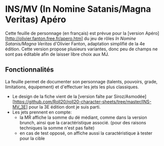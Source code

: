 # INS/MV (In Nomine Satanis/Magna Veritas) Apéro

Cette feuille de personnage (en français) est prévue pour la [version Apéro][http://olivier.fanton.free.fr/apero.htm] du jeu de rôles *In Nomine Satanis/Magna Veritas* d'Olivier Fanton, adaptation simplifié de la 4e édition.
Cette version propose plusieurs variantes, donc peu de champs ne sont pas éditable afin de laisser libre choix aux MJ.


## Fonctionnalités

La feuille permet de documenter son personnage (talents, pouvoirs, grade, limitations, équipement) et d'effectuer les jets les plus classiques.

- Le design de la fiche vient de la [version faîte par Siroz/Asmodée][https://github.com/Roll20/roll20-character-sheets/tree/master/INS-MV_3E] pour la 3E édition dont je suis parti.
- Les jets prennent en compte:
	- la MR affiche la somme du dé médiant, comme dans la version brunch, ainsi que la caractéristique associé. (pour des raisons techniques la somme n'est pas faite)
	- en cas de test opposé, on affiche aussi la caractéristique à tester pour la cible